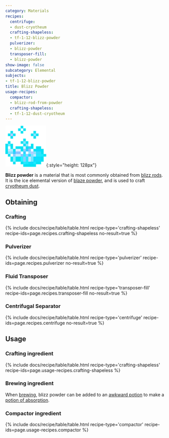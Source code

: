 ```yaml
---
category: Materials
recipes:
  centrifuge:
  - dust-cryotheum
  crafting-shapeless:
  - tf-1-12-blizz-powder
  pulverizer:
  - blizz-powder
  transposer-fill:
  - blizz-powder
show-image: false
subcategory: Elemental
subjects:
- tf-1-12-blizz-powder
title: Blizz Powder
usage-recipes:
  compactor:
  - blizz-rod-from-powder
  crafting-shapeless:
  - tf-1-12-dust-cryotheum
---
```


![Blizz powder](/assets/images/docs/1.12/thermal-foundation/blizz-powder.gif){:style="height: 128px"}


**Blizz powder** is a material that is most commonly obtained from [blizz
rods](../blizz-rod/). It is the ice elemental version of [blaze
powder](https://minecraft.gamepedia.com/Blaze_Powder), and is used to craft
[cryotheum dust](../cryotheum-dust/).


Obtaining
---------

### Crafting
{% include docs/recipe/table/table.html recipe-type='crafting-shapeless' recipe-ids=page.recipes.crafting-shapeless no-result=true %}

### Pulverizer
{% include docs/recipe/table/table.html recipe-type='pulverizer' recipe-ids=page.recipes.pulverizer no-result=true %}

### Fluid Transposer
{% include docs/recipe/table/table.html recipe-type='transposer-fill' recipe-ids=page.recipes.transposer-fill no-result=true %}

### Centrifugal Separator
{% include docs/recipe/table/table.html recipe-type='centrifuge' recipe-ids=page.recipes.centrifuge no-result=true %}


Usage
-----

### Crafting ingredient
{% include docs/recipe/table/table.html recipe-type='crafting-shapeless' recipe-ids=page.usage-recipes.crafting-shapeless %}

### Brewing ingredient
When [brewing](https://minecraft.gamepedia.com/Brewing), blizz powder can be
added to an [awkward
potion](https://minecraft.gamepedia.com/Potion#Base_potions) to make a [potion
of absorption](../../cofh-core/potions/).

### Compactor ingredient
{% include docs/recipe/table/table.html recipe-type='compactor' recipe-ids=page.usage-recipes.compactor %}
